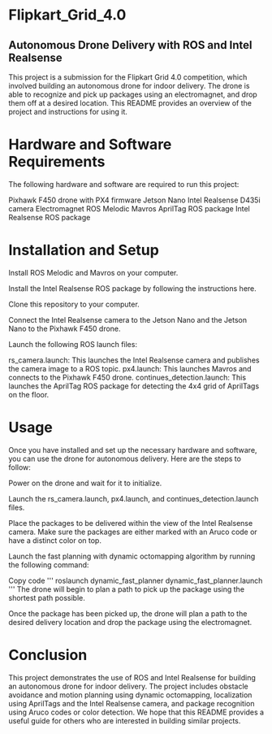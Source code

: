 # Flipkart_Grid_4.0

## Autonomous Drone Delivery with ROS and Intel Realsense
This project is a submission for the Flipkart Grid 4.0 competition, which involved building an autonomous drone for indoor delivery. The drone is able to recognize and pick up packages using an electromagnet, and drop them off at a desired location. This README provides an overview of the project and instructions for using it.

# Hardware and Software Requirements
The following hardware and software are required to run this project:

Pixhawk F450 drone with PX4 firmware
Jetson Nano
Intel Realsense D435i camera
Electromagnet
ROS Melodic
Mavros
AprilTag ROS package
Intel Realsense ROS package
# Installation and Setup
Install ROS Melodic and Mavros on your computer.

Install the Intel Realsense ROS package by following the instructions here.

Clone this repository to your computer.

Connect the Intel Realsense camera to the Jetson Nano and the Jetson Nano to the Pixhawk F450 drone.

Launch the following ROS launch files:

rs_camera.launch: This launches the Intel Realsense camera and publishes the camera image to a ROS topic.
px4.launch: This launches Mavros and connects to the Pixhawk F450 drone.
continues_detection.launch: This launches the AprilTag ROS package for detecting the 4x4 grid of AprilTags on the floor.
# Usage
Once you have installed and set up the necessary hardware and software, you can use the drone for autonomous delivery. Here are the steps to follow:

Power on the drone and wait for it to initialize.

Launch the rs_camera.launch, px4.launch, and continues_detection.launch files.

Place the packages to be delivered within the view of the Intel Realsense camera. Make sure the packages are either marked with an Aruco code or have a distinct color on top.

Launch the fast planning with dynamic octomapping algorithm by running the following command:

Copy code
''' roslaunch dynamic_fast_planner dynamic_fast_planner.launch '''
The drone will begin to plan a path to pick up the package using the shortest path possible.

Once the package has been picked up, the drone will plan a path to the desired delivery location and drop the package using the electromagnet.

# Conclusion
This project demonstrates the use of ROS and Intel Realsense for building an autonomous drone for indoor delivery. The project includes obstacle avoidance and motion planning using dynamic octomapping, localization using AprilTags and the Intel Realsense camera, and package recognition using Aruco codes or color detection. We hope that this README provides a useful guide for others who are interested in building similar projects.
